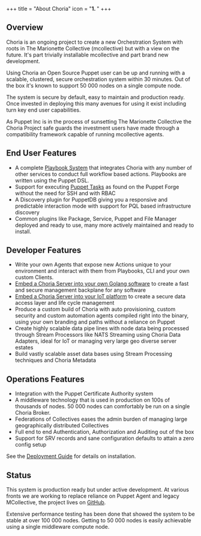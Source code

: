 +++
title = "About Choria"
icon = "<b>1. </b>"
+++

## Overview

Choria is an ongoing project to create a new Orchestration System with roots in The Marionette Collective (mcollective) but with a view on the future.  It's part trivially installable mcollective and part brand new development.

Using Choria an Open Source Puppet user can be up and running with a scalable, clustered, secure orchestration system within 30 minutes.  Out of the box it's known to support 50 000 nodes on a single compute node.

The system is secure by default, easy to maintain and production ready. Once invested in deploying this many avenues for using it exist including turn key end user capabilities.

As Puppet Inc is in the process of sunsetting The Marionette Collective the Choria Project safe guards the investment users have made through a compatibility framework capable of running mcollective agents.

## End User Features

  * A complete [Playbook System](/docs/playbooks/) that integrates Choria with any number of other services to conduct full workflow based actions. Playbooks are written using the Puppet DSL.
  * Support for executing [Puppet Tasks](/docs/tasks/) as found on the Puppet Forge without the need for SSH and with RBAC
  * A Discovery plugin for PuppetDB giving you a responsive and predictable interaction mode with support for PQL based infrastructure discovery
  * Common plugins like Package, Service, Puppet and File Manager deployed and ready to use, many more actively maintained and ready to install.

## Developer Features

  * Write your own Agents that expose new Actions unique to your environment and interact with them from Playbooks, CLI and your own custom Clients.
  * [Embed a Choria Server into your own Golang software](https://github.com/ripienaar/embedded-choria-sample#readme) to create a fast and secure management backplane for any software
  * [Embed a Choria Server into your IoT platform](https://github.com/ripienaar/choriapi) to create a secure data access layer and life cycle management
  * Produce a custom build of Choria with auto provisioning, custom security and custom automation agents compiled right into the binary, using your own branding and paths without a reliance on Puppet
  * Create highly scalable data pipe lines with node data being processed through Stream Processors like NATS Streaming using Choria Data Adapters, ideal for IoT or managing very large geo diverse server estates
  * Build vastly scalable asset data bases using Stream Processing techniques and Choria Metadata

## Operations Features

  * Integration with the Puppet Certificate Authority system
  * A middleware technology that is used in production on 100s of thousands of nodes. 50 000 nodes can comfortably be run on a single Choria Broker.
  * Federations of Collectives eases the admin burden of managing large geographically distributed Collectives
  * Full end to end Authentication, Authorization and Auditing out of the box
  * Support for SRV records and sane configuration defaults to attain a zero config setup

See the [Deployment Guide](../deployment) for details on installation.

## Status

This system is production ready but under active development.  At various fronts we are working to replace reliance on Puppet Agent and legacy MCollective, the project lives on [GitHub](https://github.com/choria-io).

Extensive performance testing has been done that showed the system to be stable at over 100 000 nodes.  Getting to 50 000 nodes is easily achievable using a single middleware compute node.
